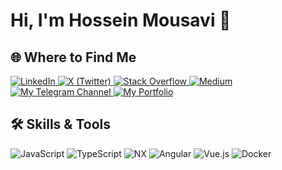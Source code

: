 <h1 align="left">Hi, I'm Hossein Mousavi 👋</h1>

## 🌐 Where to Find Me
<p align="left">
  <a href="https://www.linkedin.com/in/hossein13m" target="_blank">
    <img src="https://img.shields.io/badge/LinkedIn-0077B5?style=for-the-badge&logo=linkedin&logoColor=white" alt="LinkedIn"/>
  </a>
  <a href="https://twitter.com/hossein13m" target="_blank">
    <img src="https://img.shields.io/badge/X-000000?style=for-the-badge&logo=x&logoColor=white" alt="X (Twitter)"/>
  </a>
  <a href="https://stackoverflow.com/users/10341207/hossein-mousavi" target="_blank">
    <img src="https://img.shields.io/badge/Stack_Overflow-F58025?style=for-the-badge&logo=stack-overflow&logoColor=white" alt="Stack Overflow"/>
  </a>
  <a href="https://medium.com/@hossein13m" target="_blank">
    <img src="https://img.shields.io/badge/Medium-12100E?style=for-the-badge&logo=medium&logoColor=white" alt="Medium"/>
  </a>
  <a href="https://t.me/DevDastan" target="_blank">
    <img src="https://img.shields.io/badge/My_Telegram_Channel-0088CC?style=for-the-badge&logo=telegram&logoColor=white" alt="My Telegram Channel"/>
  </a>
  <a href="https://hossein.dev/" target="_blank">
    <img src="https://img.shields.io/badge/My_Portfolio-8E44AD?style=for-the-badge&logo=web&logoColor=white" alt="My Portfolio"/>
  </a>
</p>

## 🛠️ Skills & Tools

<p>
  <img src="https://img.shields.io/badge/JavaScript-F7DF1E?style=for-the-badge&logo=javascript&logoColor=black" alt="JavaScript"/>
  <img src="https://img.shields.io/badge/TypeScript-007ACC?style=for-the-badge&logo=typescript&logoColor=white" alt="TypeScript"/>
  <img src="https://img.shields.io/badge/NX-143055?style=for-the-badge&logo=nrwl&logoColor=white" alt="NX"/>
  <img src="https://img.shields.io/badge/Angular-DD0031?style=for-the-badge&logo=angular&logoColor=white" alt="Angular"/>
  <img src="https://img.shields.io/badge/Vue.js-4FC08D?style=for-the-badge&logo=vue.js&logoColor=white" alt="Vue.js"/>
  <img src="https://img.shields.io/badge/Docker-2496ED?style=for-the-badge&logo=docker&logoColor=white" alt="Docker"/>
</p>
